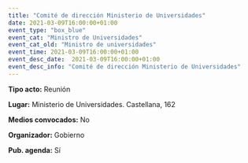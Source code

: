```yaml
---
title: "Comité de dirección Ministerio de Universidades"
date: 2021-03-09T16:00:00+01:00
event_type: "box_blue" 
event_cat: "Ministro de Universidades"
event_cat_old: "Ministro de universidades"
event_time: 2021-03-09T16:00:00+01:00
event_desc_date:  2021-03-09T16:00:00+01:00
event_desc_info: "Comité de dirección Ministerio de Universidades"
---
```


</p><p class="card-light list_schedule_description"><b>Tipo acto:</b> Reunión  
</p><p class="card-light list_schedule_description"><b>Lugar:</b> Ministerio de Universidades. Castellana, 162  
</p><p class="card-light list_schedule_description"><b>Medios convocados:</b> No  
</p><p class="card-light list_schedule_description"><b>Organizador:</b> Gobierno  
</p><p class="card-light list_schedule_description"><b>Pub. agenda:</b> Sí    
</p>